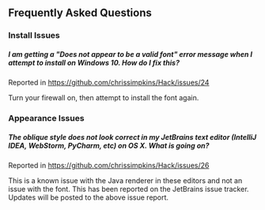 ## Frequently Asked Questions

### Install Issues

##### I am getting a "Does not appear to be a valid font" error message when I attempt to install on Windows 10.  How do I fix this?

Reported in https://github.com/chrissimpkins/Hack/issues/24

Turn your firewall on, then attempt to install the font again.


### Appearance Issues

##### The oblique style does not look correct in my JetBrains text editor (IntelliJ IDEA, WebStorm, PyCharm, etc) on OS X.  What is going on?

Reported in https://github.com/chrissimpkins/Hack/issues/26

This is a known issue with the Java renderer in these editors and not an issue with the font.  This has been reported on the JetBrains issue tracker.  Updates will be posted to the above issue report.

